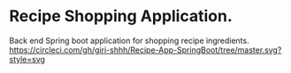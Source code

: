 # Recipe Shopping Application.
Back end Spring boot application for shopping recipe ingredients.
https://circleci.com/gh/giri-shhh/Recipe-App-SpringBoot/tree/master.svg?style=svg
